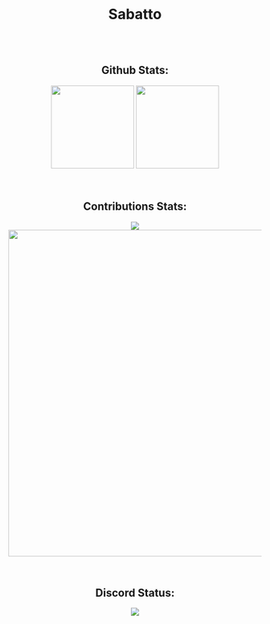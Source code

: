 <p align="center">
  <br>
  <h1 align="center">Sabatto</h1>
</p>

<br>
<br>

<h2 align="center">Github Stats: </h2>

<p align="center">
  <img src="https://github-readme-stats.vercel.app/api?username=mateuszbakeusz&show_icons=true&theme=dark" height="165">
  <img src="https://github-readme-stats.vercel.app/api/top-langs/?username=mateuszbakeusz&layout=compact&theme=dark"  height="165">
</p>

<br>

<h2 align="center">Contributions Stats: </h2>

<p align="center">
  <img src="https://github-readme-streak-stats.herokuapp.com/?user=mateuszbakeusz&theme=highcontrast&background=000000&stroke=222222&ring=dd00ff&fire=dd00ff&border=222222&currStreakNum=FFFFFF&currStreakLabel=EEEEEE">
  <br>
  <img src="https://activity-graph.herokuapp.com/graph?username=mateuszbakeusz&bg_color=000000&color=ffffff&point=a00366&line=dd00ff&area=true&area_color=c545d8&hide_border=true" width="650">
</p>

<br>

<h2 align="center">Discord Status: </h2>

<p align="center">
  <a href="https://discord.com/users/700344161844461618">
    <img src="https://discord.c99.nl/widget/theme-1/700344161844461618.png">
  </a>
</p>
